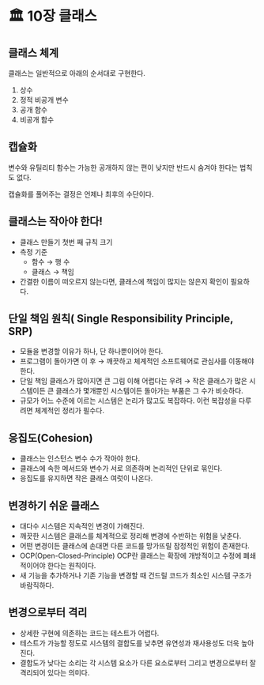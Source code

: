 # 🏛️ 10장 클래스

## 클래스 체계

클래스는 일반적으로 아래의 순서대로 구현한다.

1. 상수
2. 정적 비공개 변수
3. 공개 함수
4. 비공개 함수

## 캡슐화

변수와 유틸리티 함수는 가능한 공개하지 않는 편이 낮지만 반드시 숨겨야 한다는 법칙도 없다.

캡슐화를 풀어주는 결정은 언제나 최후의 수단이다.

## 클래스는 작아야 한다!

- 클래스 만들기 첫번 째 규칙 크기
- 측정 기준
    - 함수 → 행 수
    - 클래스 → 책임
- 간결한 이름이 떠오르지 않는다면, 클래스에 책임이 많지는 않은지 확인이 필요하다.

## 단일 책임 원칙( Single Responsibility Principle, SRP)

- 모듈을 변경할 이유가 하나, 단 하나뿐이어야 한다.
- 프로그램이 돌아가면 이 후 → 깨끗하고 체계적인 소프트웨어로 관심사를 이동해야 한다.
- 단일 책임 클래스가 많아지면 큰 그림 이해 어렵다는 우려 → 작은 클래스가 많은 시스템이든 큰 클래스가 몇개뿐인 시스템이든 돌아가는 부품은 그 수가 비슷하다.
- 규모가 어느 수준에 이르는 시스템은 논리가 많고도 복잡하다. 이런 복잡성을 다루려면 체계적인 정리가 필수다.

## 응집도(Cohesion)

- 클래스는 인스턴스 변수 수가 작아야 한다.
- 클래스에 속한 메서드와 변수가 서로 의존하며 논리적인 단위로 묶인다.
- 응집도를 유지하면 작은 클래스 여럿이 나온다.

## 변경하기 쉬운 클래스

- 대다수 시스템은 지속적인 변경이 가해진다.
- 깨끗한 시스템은 클래스를 체계적으로 정리해 변경에 수반하는 위험을 낮춘다.
- 어떤 변경이든 클래스에 손대면 다른 코드를 망가뜨릴 잠정적인 위험이 존재한다.
- OCP(Open-Closed-Principle) OCP란 클래스는 확장에 개방적이고 수정에 폐쇄적이어야 한다는 원칙이다.
- 새 기능을 추가하거나 기존 기능을 변경할 때 건드릴 코드가 최소인 시스템 구조가 바람직하다.

## 변경으로부터 격리

- 상세한 구현에 의존하는 코드는 테스트가 어렵다.
- 테스트가 가능할 정도로 시스템의 결합도를 낮추면 유연성과 재사용성도 더욱 높아진다.
- 결합도가 낮다는 소리는 각 시스템 요소가 다른 요소로부터 그리고 변경으로부터 잘 격리되어 있다는 의미다.